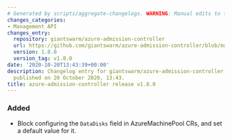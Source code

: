 ```yaml
---
# Generated by scripts/aggregate-changelogs. WARNING: Manual edits to this files will be overwritten.
changes_categories:
- Management API
changes_entry:
  repository: giantswarm/azure-admission-controller
  url: https://github.com/giantswarm/azure-admission-controller/blob/master/CHANGELOG.md#180---2020-10-20
  version: 1.8.0
  version_tag: v1.8.0
date: '2020-10-20T13:43:39+00:00'
description: Changelog entry for giantswarm/azure-admission-controller version 1.8.0,
  published on 20 October 2020, 13:43.
title: azure-admission-controller release v1.8.0
---
```


### Added
- Block configuring the `DataDisks` field in AzureMachinePool CRs, and set a default value for it.
